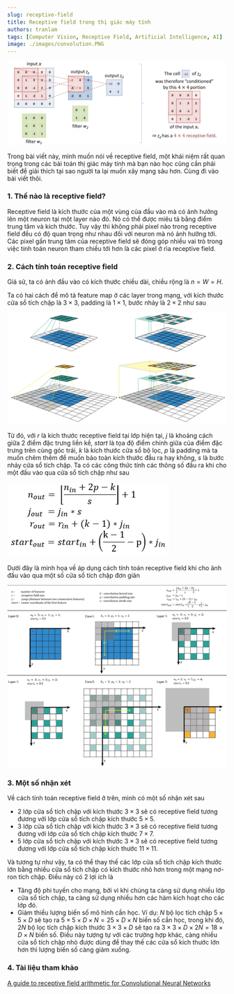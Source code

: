 ```yaml
---
slug: receptive-field
title: Receptive field trong thị giác máy tính
authors: tranlam
tags: [Computer Vision, Receptive Field, Artificial Intelligence, AI]
image: ./images/convolution.PNG
---
```


![Convolution](./images/convolution.PNG)

Trong bài viết này, mình muốn nói về receptive field, một khái niệm rất quan trọng trong các bài toán thị giác máy tính mà bạn nào học cũng cần phải biết để giải thích tại sao người ta lại muốn xây mạng sâu hơn. Cùng đi vào bài viết thôi.

<!--truncate-->

### 1. Thế nào là receptive field?
Receptive field là kích thước của một vùng của đầu vào mà có ảnh hưởng lên một neuron tại một layer nào đó. Nó có thể được miêu tả bằng điểm trung tâm và kích thước. Tuy vậy thì không phải pixel nào trong receptive field đều có độ quan trọng như nhau đối với neuron mà nó ảnh hưởng tới. Các pixel gần trung tâm của receptive field sẽ đóng góp nhiều vai trò trong việc tính toán neuron tham chiều tới hơn là các pixel ở rìa receptive field.

### 2. Cách tính toán receptive field
Giả sử, ta có ảnh đầu vào có kích thước chiều dài, chiều rộng là ${n = W = H}$.

Ta có hai cách để mô tả feature map ở các layer trong mạng, với kích thước cửa sổ tích chập là ${3 \times 3}$, padding là ${1 \times 1}$, bước nhảy là ${2 \times 2}$ như sau

![Convolution 2 Way](./images/conv_2_ways.PNG)

Từ đó, với ${r}$ là kích thước receptive field tại lớp hiện tại, ${j}$ là khoảng cách giữa 2 điểm đặc trưng liền kề, ${start}$ là tọa độ điểm chính giữa của điểm đặc trưng trên cùng góc trái, ${k}$ là kích thước cửa sổ bộ lọc, ${p}$ là padding mà ta muốn chêm thêm để muốn bảo toàn kích thước đầu ra hay không, ${s}$ là bước nhảy cửa sổ tích chập. Ta có các công thức tính các thông số đầu ra khi cho một đầu vào qua cửa sổ tích chập như sau

![Output](./images/output.PNG)

Dưới đây là minh họa về áp dụng cách tính toán receptive field khi cho ảnh đầu vào qua một số cửa sổ tích chập đơn giản

![Math](./images/math.PNG)

### 3. Một số nhận xét
Về cách tính toán receptive field ở trên, mình có một số nhận xét sau
- 2 lớp cửa sổ tích chập với kích thước ${3 \times 3}$ sẽ có receptive field tương đương với lớp cửa sổ tích chập kích thước ${5 \times 5}$.
- 3 lớp cửa sổ tích chập với kích thước ${3 \times 3}$ sẽ có receptive field tương đương với lớp cửa sổ tích chập kích thước ${7 \times 7}$.
- 5 lớp cửa sổ tích chập với kích thước ${3 \times 3}$ sẽ có receptive field tương đương với lớp cửa sổ tích chập kích thước ${11 \times 11}$.

Và tương tự như vậy, ta có thể thay thế các lớp cửa sổ tích chập kích thước lớn bằng nhiều cửa sổ tích chập có kích thước nhỏ hơn trong một mạng nơ-ron tích chập. Điều này có 2 lợi ích là 
- Tăng độ phi tuyến cho mạng, bởi vì khi chúng ta càng sử dụng nhiều lớp cửa sổ tích chập, ta càng sử dụng nhiều hơn các hàm kích hoạt cho các lớp đó.
- Giảm thiểu lượng biến số mô hình cần học. Ví dụ: ${N}$ bộ lọc tích chập ${5 \times 5 \times D}$ sẽ tạo ra ${5 \times 5 \times D \times N = 25 \times D \times N}$ biến số cần học, trong khi đó, ${2N}$ bộ lọc tích chập kích thước ${3 \times 3 \times D}$ sẽ tạo ra ${3 \times 3 \times D \times 2N = 18 \times D \times N}$ biến số. Điều này tượng tự với các trường hợp khác, càng nhiều cửa sổ tích chập nhỏ được dùng để thay thế các cửa sổ kích thước lớn hơn thì lượng biến số càng giảm xuống.

### 4. Tài liệu tham khảo

[A guide to receptive field arithmetic for Convolutional Neural Networks](https://blog.mlreview.com/a-guide-to-receptive-field-arithmetic-for-convolutional-neural-networks-e0f514068807)